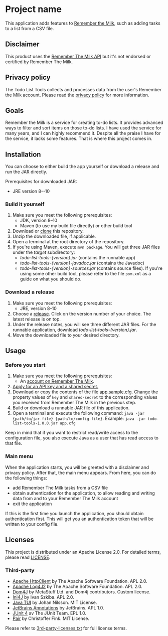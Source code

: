 # Project name

This application adds features to [Remember the Milk](https://www.rememberthemilk.com), such as adding tasks to a list from a CSV file.

## Disclaimer

This product uses the [Remember The Milk API](https://www.rememberthemilk.com/services/api/) but it's not endorsed or certified by Remember The Milk.

## Privacy policy

The Todo List Tools collects and processes data from the user's Remember the Milk account. Please read the [privacy policy](privacy-policy.md) for more information.

## Goals

Remember the Milk is a service for creating to-do lists. It provides advanced ways to filter and sort items on those to-do lists. I have used the service for many years, and I can highly recommend it. Despite all the praise I have for the service, it lacks some features. That is where this project comes in.

## Installation

You can choose to either build the app yourself or download a release and run the JAR directly.

Prerequisites for downloaded JAR:

* JRE version 8--10

### Build it yourself

1. Make sure you meet the following prerequisites:
   - JDK, version 8–10
   - Maven (to use my build file directly) or other build tool
2. Download or [clone](https://docs.github.com/en/github/creating-cloning-and-archiving-repositories/cloning-a-repository) this repository.
3. Unzip the downloaded file, if applicable.
4. Open a terminal at the root directory of the repository.
5. If you're using Maven, execute `mvn package`. You will get three JAR files under the *target* subdirectory:
   - *todo-list-tools-{version}.jar* (contains the runnable app)
   - *todo-list-tools-{version}-javadoc.jar* (contains the Javadoc)
   - *todo-list-tools-{version}-sources.jar* (contains source files). If you're using some other build tool, please refer to the file `pom.xml` as a guide on what you should do.

### Download a release

1. Make sure you meet the following prerequisites:
   - JRE, version 8–10
2. Choose a [release](https://github.com/olivertwistor/todo-list-tools/releases). Click on the version number of your choice. The latest release is on top.
3. Under the release notes, you will see three different JAR files. For the runnable application, download *todo-list-tools-{version}.jar*.
4. Move the downloaded file to your desired directory.

## Usage

### Before you start

1. Make sure you meet the following prerequisites:
   - An [account on Remember The Milk](https://www.rememberthemilk.com/signup/).
2. [Apply for an API key and a shared secret.](https://www.rememberthemilk.com/services/api/)
3. Download or copy the contents of the file [app.sample.cfg](app.sample.cfg). Change the property values of `key` and `shared-secret` to the corresponding values you received from Remember The Milk in the previous step.
4. Build or download a runnable JAR file of this application.
5. Open a terminal and execute the following command: `java -jar {path/to/jar-file} {path/to/config-file}`. Example: `java -jar todo-list-tools-1.0.0.jar app.cfg`

Keep in mind that if you want to restrict read/write access to the configuration file, you also execute Java as a user that has read access to that file.

### Main menu

When the application starts, you will be greeted with a disclaimer and privacy policy. After that, the main menu appears. From here, you can do the following things:

* add Remember The Milk tasks from a CSV file
* obtain authentication for the application, to allow reading and writing data from and to your Remember The Milk account
* exit the application

If this is the first time you launch the application, you should obtain authentication first. This will get you an authentication token that will be written to your config file.

## Licenses

This project is distributed under an Apache License 2.0. For detailed terms, please read [LICENSE](LICENSE).

### Third-party

- [Apache HttpClient](https://hc.apache.org/httpcomponents-client-ga/index.html) by The Apache Software Foundation. APL 2.0.
- [Apache Log4J2](http://logging.apache.org/log4j/2.x/index.html) by The Apache Software Foundation. APL 2.0.
- [Dom4J](https://dom4j.github.io/) by MetaStuff Ltd. and Dom4j contributors. Custom license.
- [Ini4J](http://ini4j.sourceforge.net/index.html) by Ivan Szkiba. APL 2.0.
- [Java TUI](https://github.com/olivertwistor/java-tui) by Johan Nilsson. MIT License.
- [JetBrains Annotations](https://github.com/olivertwistor/java-tui) by JetBrains. APL 1.0.
- [JUnit 4](https://junit.org/junit4/) av The JUnit Team. EPL 1.0.
- [Pair](https://central.sonatype.com/artifact/ch.rfin.java-util/pair/1.1.0) by Christoffer Fink. MIT License.

Please refer to [3rd-party-licenses.txt](3rd-party-licenses.txt) for full license terms.
